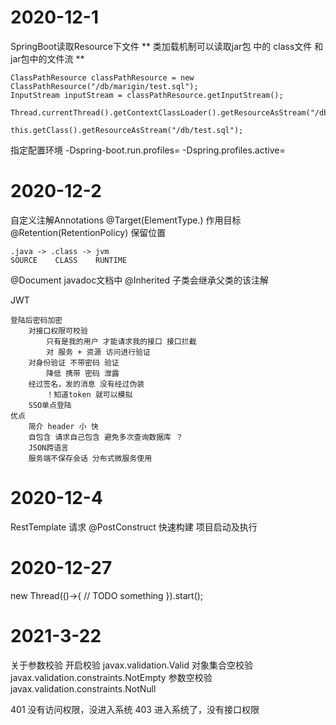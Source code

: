 # 2020-12-1
SpringBoot读取Resource下文件
** 类加载机制可以读取jar包 中的 class文件 和 jar包中的文件流 **
```
ClassPathResource classPathResource = new ClassPathResource("/db/marigin/test.sql");
InputStream inputStream = classPathResource.getInputStream();
```
```
Thread.currentThread().getContextClassLoader().getResourceAsStream("/db/test.sql");
```
```
this.getClass().getResourceAsStream("/db/test.sql");
```

指定配置环境
-Dspring-boot.run.profiles=
-Dspring.profiles.active=

# 2020-12-2
自定义注解Annotations
@Target(ElementType.) 作用目标
@Retention(RetentionPolicy) 保留位置 
```
.java -> .class -> jvm
SOURCE    CLASS    RUNTIME
```
@Document javadoc文档中
@Inherited 子类会继承父类的该注解

JWT
```
登陆后密码加密
    对接口权限可校验
        只有是我的用户 才能请求我的接口 接口拦截
        对 服务 + 资源 访问进行验证
    对身份验证 不带密码 验证
        降低 携带 密码 泄露
    经过签名，发的消息 没有经过伪装
        ！知道token 就可以模拟
    SSO单点登陆 
优点
    简介 header 小 快
    自包含 请求自己包含 避免多次查询数据库 ？
    JSON跨语言
    服务端不保存会话 分布式微服务使用
```

# 2020-12-4
RestTemplate 请求
@PostConstruct 快速构建 项目启动及执行

# 2020-12-27
new Thread(()->{
    // TODO something
}).start();

# 2021-3-22
关于参数校验
开启校验    javax.validation.Valid
对象集合空校验  javax.validation.constraints.NotEmpty
参数空校验  javax.validation.constraints.NotNull

401 没有访问权限，没进入系统
403 进入系统了，没有接口权限